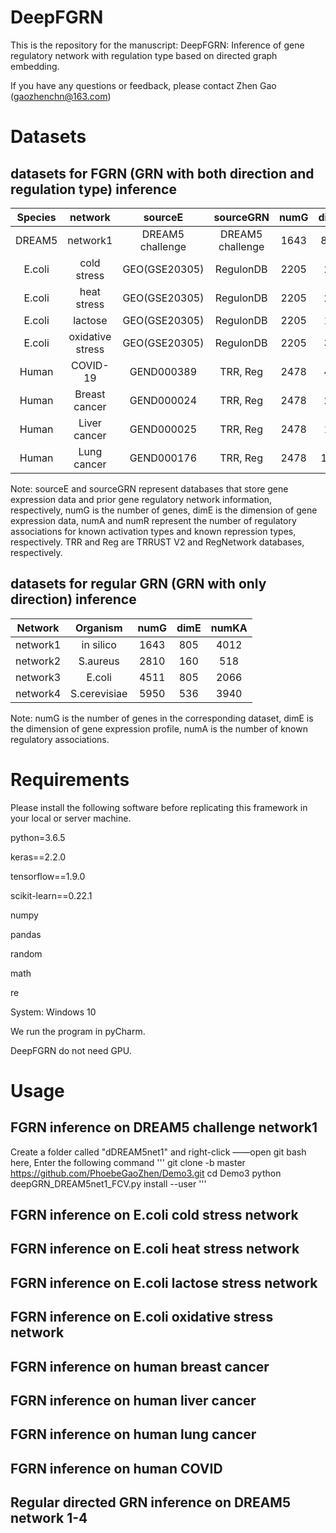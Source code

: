 # DeepFGRN
This is the repository for the manuscript: DeepFGRN: Inference of gene regulatory network with regulation type based on directed graph embedding.

If you have any questions or feedback, please contact Zhen Gao (gaozhenchn@163.com)

# Datasets
## datasets for FGRN (GRN with both direction and regulation type) inference 
| Species   | network | sourceE     |  sourceGRN     | numG     |dimE     |numA     |numR     |
|   :----:  |  :----:    |  :----:    |  :----:    |  :----:    |  :----:    |  :----:    |  :----:    |
| DREAM5    | network1 | DREAM5 challenge     |  DREAM5 challenge      | 1643     |  805     |  2236     |  1776     |
| E.coli    | cold stress | GEO(GSE20305)   |  RegulonDB     | 2205     |  24     |  2070     |  2034     |
| E.coli    | heat stress | GEO(GSE20305)   |  RegulonDB     | 2205     |  24     |  2070     |  2034     |
| E.coli    | lactose     | GEO(GSE20305)   |  RegulonDB     | 2205     |  12     |  2070     |  2034     |
| E.coli    | oxidative stress | GEO(GSE20305)   |  RegulonDB     | 2205     |  33     |  2070     |  2034     |
| Human     | COVID-19 | GEND000389   |  TRR, Reg     | 2478     |  42     |  6452     |  1888     |
| Human     | Breast cancer | GEND000024   |  TRR, Reg     | 2478     |  24     |  6452     |  1888     |
| Human     | Liver cancer | GEND000025   |  TRR, Reg     | 2478     |  10     |  6452     |  1888     |
| Human     | Lung cancer | GEND000176   |  TRR, Reg     | 2478     |  130     |  6452     |  1888     |

Note: sourceE and sourceGRN represent databases that store gene expression data and prior gene regulatory network information, respectively, numG is the number of genes, dimE is the dimension of gene expression data, numA and numR represent the number of regulatory associations for known activation types and known repression types, respectively. TRR and Reg are TRRUST V2 and RegNetwork databases, respectively.

## datasets for regular GRN (GRN with only direction) inference 
| Network   | Organism | numG     |  dimE     | numKA     |
|   :----:  |  :----:    |  :----:    |  :----:    |  :----:    |
| network1    | in silico    | 1643  | 805  | 4012  |
| network2    | S.aureus     | 2810  | 160  | 518   |
| network3    | E.coli       | 4511  |  805 | 2066  |
| network4    | S.cerevisiae | 5950  |  536 | 3940  | 

Note: numG is the number of genes in the corresponding dataset, dimE is the dimension of gene expression profile, numA is the number of known regulatory associations. 


# Requirements
Please install the following software before replicating this framework in your local or server machine.

python=3.6.5

keras==2.2.0

tensorflow==1.9.0

scikit-learn==0.22.1

numpy

pandas

random

math

re

System: Windows 10

We run the program in pyCharm.

DeepFGRN do not need GPU.


# Usage

## FGRN inference on DREAM5 challenge network1
Create a folder called "dDREAM5net1" and right-click ——open git bash here, Enter the following command
'''
git clone -b master https://github.com/PhoebeGaoZhen/Demo3.git
cd Demo3
python deepGRN_DREAM5net1_FCV.py install --user
'''

## FGRN inference on E.coli cold stress network


## FGRN inference on E.coli heat stress network



## FGRN inference on E.coli lactose stress network




## FGRN inference on E.coli oxidative stress network





## FGRN inference on human breast cancer 



## FGRN inference on human liver cancer 


## FGRN inference on human lung cancer 




## FGRN inference on human COVID




## Regular directed GRN inference on DREAM5 network 1-4





